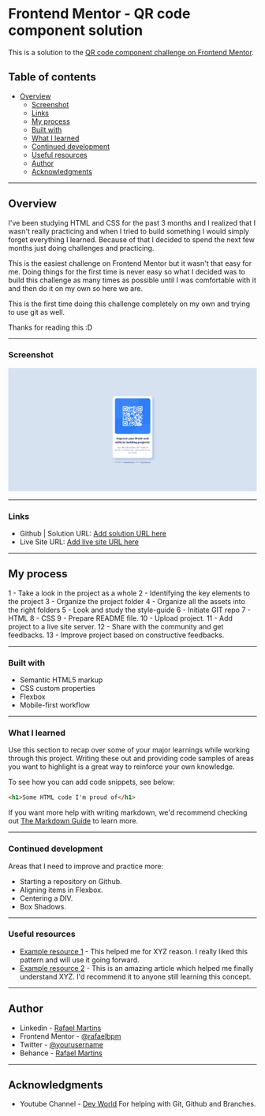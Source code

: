 # Frontend Mentor - QR code component solution

This is a solution to the [QR code component challenge on Frontend Mentor](https://www.frontendmentor.io/challenges/qr-code-component-iux_sIO_H).

## Table of contents

- [Overview](#overview)
  - [Screenshot](#screenshot)
  - [Links](#links)
  - [My process](#my-process)
  - [Built with](#built-with)
  - [What I learned](#what-i-learned)
  - [Continued development](#continued-development)
  - [Useful resources](#useful-resources)
  - [Author](#author)
  - [Acknowledgments](#acknowledgments)

---

## Overview

I've been studying HTML and CSS for the past 3 months and I realized that I wasn't really practicing and when I tried to build something I would simply forget everything I learned. Because of that I decided to spend the next few months just doing challenges and practicing.

This is the easiest challenge on Frontend Mentor but it wasn't that easy for me. Doing things for the first time is never easy so what I decided was to build this challenge as many times as possible until I was comfortable with it and then do it on my own so here we are.

This is the first time doing this challenge completely on my own and trying to use git as well.

Thanks for reading this :D

---

### Screenshot

![](./images/rafael_final_solution.png)


---

### Links

- Github | Solution URL: [Add solution URL here](https://github.com/Rafaelbpm/frontendmentor-qr-code)
- Live Site URL: [Add live site URL here](https://your-live-site-url.com)

---

## My process

1 - Take a look in the project as a whole
2 - Identifying the key elements to the project
3 - Organize the project folder
4 - Organize all the assets into the right folders
5 - Look and study the style-guide
6 - Initiate GIT repo
7 - HTML
8 - CSS
9 - Prepare README file.
10 - Upload project.
11 - Add project to a live site server.
12 - Share with the community and get feedbacks.
13 - Improve project based on constructive feedbacks.

---

### Built with

- Semantic HTML5 markup
- CSS custom properties
- Flexbox
- Mobile-first workflow
<!-- - [React](https://reactjs.org/) - JS library
- [Next.js](https://nextjs.org/) - React framework
- [Styled Components](https://styled-components.com/) - For styles -->

---

### What I learned

Use this section to recap over some of your major learnings while working through this project. Writing these out and providing code samples of areas you want to highlight is a great way to reinforce your own knowledge.

To see how you can add code snippets, see below:

```html
<h1>Some HTML code I'm proud of</h1>
```

If you want more help with writing markdown, we'd recommend checking out [The Markdown Guide](https://www.markdownguide.org/) to learn more.

---

### Continued development

Areas that I need to improve and practice more:

- Starting a repository on Github.
- Aligning items in Flexbox.
- Centering a DIV.
- Box Shadows.

---

### Useful resources

- [Example resource 1](https://www.example.com) - This helped me for XYZ reason. I really liked this pattern and will use it going forward.
- [Example resource 2](https://www.example.com) - This is an amazing article which helped me finally understand XYZ. I'd recommend it to anyone still learning this concept.

---

## Author

- Linkedin - [Rafael Martins](https://www.linkedin.com/in/rafaelbpm/)
- Frontend Mentor - [@rafaelbpm](https://www.frontendmentor.io/profile/Rafaelbpm)
- Twitter - [@yourusername](https://www.twitter.com/yourusername)
- Behance - [Rafael Martins](https://www.behance.net/rafaelBPM)

---

## Acknowledgments

- Youtube Channel - [Dev World](https://www.youtube.com/channel/UCrm-HTaESqxJXyxMcZFOHng) For helping with Git, Github and Branches.
